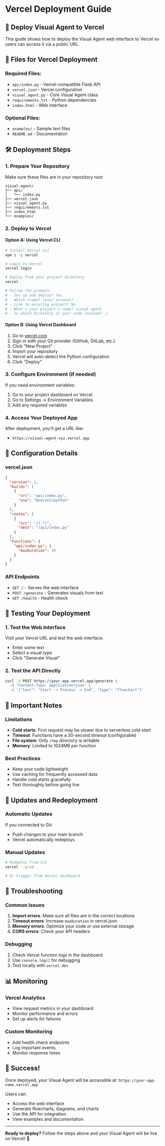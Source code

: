 # Vercel Deployment Guide

## 🚀 Deploy Visual Agent to Vercel

This guide shows how to deploy the Visual Agent web interface to Vercel so users can access it via a public URL.

## 📁 Files for Vercel Deployment

### Required Files:

- `api/index.py` - Vercel-compatible Flask API
- `vercel.json` - Vercel configuration
- `visual_agent.py` - Core Visual Agent class
- `requirements.txt` - Python dependencies
- `index.html` - Web interface

### Optional Files:

- `examples/` - Sample text files
- `README.md` - Documentation

## 🛠️ Deployment Steps

### 1. Prepare Your Repository

Make sure these files are in your repository root:

```
visual-agent/
├── api/
│   └── index.py
├── vercel.json
├── visual_agent.py
├── requirements.txt
├── index.html
└── examples/
```

### 2. Deploy to Vercel

#### Option A: Using Vercel CLI

```bash
# Install Vercel CLI
npm i -g vercel

# Login to Vercel
vercel login

# Deploy from your project directory
vercel

# Follow the prompts:
# - Set up and deploy? Yes
# - Which scope? (your account)
# - Link to existing project? No
# - What's your project's name? visual-agent
# - In which directory is your code located? ./
```

#### Option B: Using Vercel Dashboard

1. Go to [vercel.com](https://vercel.com)
2. Sign in with your Git provider (GitHub, GitLab, etc.)
3. Click "New Project"
4. Import your repository
5. Vercel will auto-detect the Python configuration
6. Click "Deploy"

### 3. Configure Environment (if needed)

If you need environment variables:

1. Go to your project dashboard on Vercel
2. Go to Settings → Environment Variables
3. Add any required variables

### 4. Access Your Deployed App

After deployment, you'll get a URL like:

- `https://visual-agent-xyz.vercel.app`

## 🔧 Configuration Details

### vercel.json

```json
{
  "version": 2,
  "builds": [
    {
      "src": "api/index.py",
      "use": "@vercel/python"
    }
  ],
  "routes": [
    {
      "src": "/(.*)",
      "dest": "/api/index.py"
    }
  ],
  "functions": {
    "api/index.py": {
      "maxDuration": 30
    }
  }
}
```

### API Endpoints

- `GET /` - Serves the web interface
- `POST /generate` - Generates visuals from text
- `GET /health` - Health check

## 🧪 Testing Your Deployment

### 1. Test the Web Interface

Visit your Vercel URL and test the web interface:

- Enter some text
- Select a visual type
- Click "Generate Visual"

### 2. Test the API Directly

```bash
curl -X POST https://your-app.vercel.app/generate \
  -H "Content-Type: application/json" \
  -d '{"text": "Start -> Process -> End", "type": "flowchart"}'
```

## 🚨 Important Notes

### Limitations

- **Cold starts**: First request may be slower due to serverless cold start
- **Timeout**: Functions have a 30-second timeout (configurable)
- **File system**: Only `/tmp` directory is writable
- **Memory**: Limited to 1024MB per function

### Best Practices

- Keep your code lightweight
- Use caching for frequently accessed data
- Handle cold starts gracefully
- Test thoroughly before going live

## 🔄 Updates and Redeployment

### Automatic Updates

If you connected to Git:

- Push changes to your main branch
- Vercel automatically redeploys

### Manual Updates

```bash
# Redeploy from CLI
vercel --prod

# Or trigger from Vercel dashboard
```

## 🐛 Troubleshooting

### Common Issues

1. **Import errors**: Make sure all files are in the correct locations
2. **Timeout errors**: Increase `maxDuration` in vercel.json
3. **Memory errors**: Optimize your code or use external storage
4. **CORS errors**: Check your API headers

### Debugging

1. Check Vercel function logs in the dashboard
2. Use `console.log()` for debugging
3. Test locally with `vercel dev`

## 📊 Monitoring

### Vercel Analytics

- View request metrics in your dashboard
- Monitor performance and errors
- Set up alerts for failures

### Custom Monitoring

- Add health check endpoints
- Log important events
- Monitor response times

## 🎉 Success!

Once deployed, your Visual Agent will be accessible at:
`https://your-app-name.vercel.app`

Users can:

- Access the web interface
- Generate flowcharts, diagrams, and charts
- Use the API for integration
- View examples and documentation

---

**Ready to deploy?** Follow the steps above and your Visual Agent will be live on Vercel! 🚀
